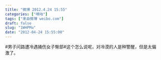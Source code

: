 ```yaml
---
title: "微博 2012.4.24 15:55"
categories: ["嘀咕"]
tags: ["来自微博 weibo.com"]
draft: false
slug: "1WHPMu"
date: "2012-04-24 15:55:00"
---
```


<p>#男子问路遭冷遇捅伤女子臀部#这个怎么说呢，对冷漠的人是种警醒，但是太偏激了。 ​​​​</p>
